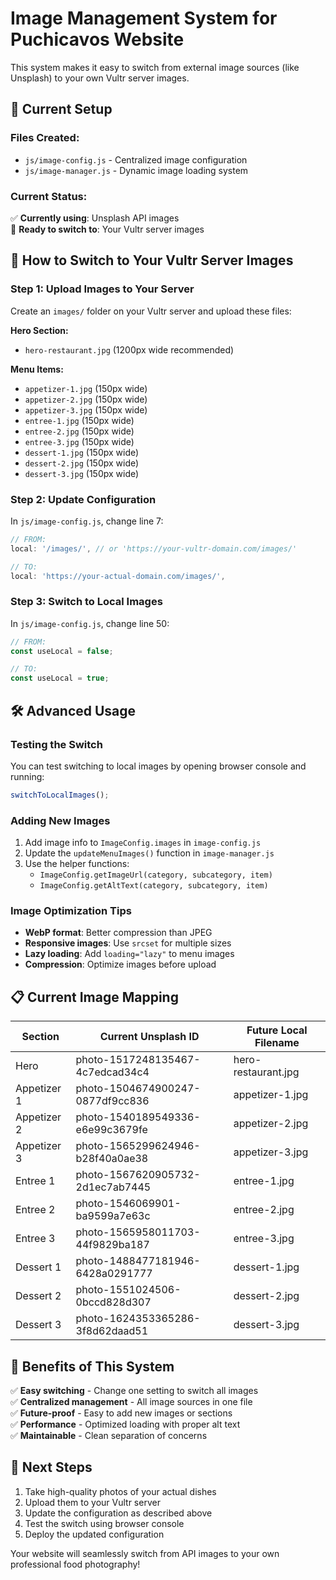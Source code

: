 # Image Management System for Puchicavos Website

This system makes it easy to switch from external image sources (like Unsplash) to your own Vultr server images.

## 📁 Current Setup

### Files Created:

- `js/image-config.js` - Centralized image configuration
- `js/image-manager.js` - Dynamic image loading system

### Current Status:

✅ **Currently using**: Unsplash API images  
🔄 **Ready to switch to**: Your Vultr server images

## 🔄 How to Switch to Your Vultr Server Images

### Step 1: Upload Images to Your Server

Create an `images/` folder on your Vultr server and upload these files:

**Hero Section:**

- `hero-restaurant.jpg` (1200px wide recommended)

**Menu Items:**

- `appetizer-1.jpg` (150px wide)
- `appetizer-2.jpg` (150px wide)
- `appetizer-3.jpg` (150px wide)
- `entree-1.jpg` (150px wide)
- `entree-2.jpg` (150px wide)
- `entree-3.jpg` (150px wide)
- `dessert-1.jpg` (150px wide)
- `dessert-2.jpg` (150px wide)
- `dessert-3.jpg` (150px wide)

### Step 2: Update Configuration

In `js/image-config.js`, change line 7:

```javascript
// FROM:
local: '/images/', // or 'https://your-vultr-domain.com/images/'

// TO:
local: 'https://your-actual-domain.com/images/',
```

### Step 3: Switch to Local Images

In `js/image-config.js`, change line 50:

```javascript
// FROM:
const useLocal = false;

// TO:
const useLocal = true;
```

## 🛠️ Advanced Usage

### Testing the Switch

You can test switching to local images by opening browser console and running:

```javascript
switchToLocalImages();
```

### Adding New Images

1. Add image info to `ImageConfig.images` in `image-config.js`
2. Update the `updateMenuImages()` function in `image-manager.js`
3. Use the helper functions:
   - `ImageConfig.getImageUrl(category, subcategory, item)`
   - `ImageConfig.getAltText(category, subcategory, item)`

### Image Optimization Tips

- **WebP format**: Better compression than JPEG
- **Responsive images**: Use `srcset` for multiple sizes
- **Lazy loading**: Add `loading="lazy"` to menu images
- **Compression**: Optimize images before upload

## 📋 Current Image Mapping

| Section     | Current Unsplash ID              | Future Local Filename |
| ----------- | -------------------------------- | --------------------- |
| Hero        | photo-1517248135467-4c7edcad34c4 | hero-restaurant.jpg   |
| Appetizer 1 | photo-1504674900247-0877df9cc836 | appetizer-1.jpg       |
| Appetizer 2 | photo-1540189549336-e6e99c3679fe | appetizer-2.jpg       |
| Appetizer 3 | photo-1565299624946-b28f40a0ae38 | appetizer-3.jpg       |
| Entree 1    | photo-1567620905732-2d1ec7ab7445 | entree-1.jpg          |
| Entree 2    | photo-1546069901-ba9599a7e63c    | entree-2.jpg          |
| Entree 3    | photo-1565958011703-44f9829ba187 | entree-3.jpg          |
| Dessert 1   | photo-1488477181946-6428a0291777 | dessert-1.jpg         |
| Dessert 2   | photo-1551024506-0bccd828d307    | dessert-2.jpg         |
| Dessert 3   | photo-1624353365286-3f8d62daad51 | dessert-3.jpg         |

## 🎯 Benefits of This System

✅ **Easy switching** - Change one setting to switch all images  
✅ **Centralized management** - All image sources in one file  
✅ **Future-proof** - Easy to add new images or sections  
✅ **Performance** - Optimized loading with proper alt text  
✅ **Maintainable** - Clean separation of concerns

## 🚀 Next Steps

1. Take high-quality photos of your actual dishes
2. Upload them to your Vultr server
3. Update the configuration as described above
4. Test the switch using browser console
5. Deploy the updated configuration

Your website will seamlessly switch from API images to your own professional food photography!

